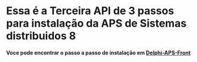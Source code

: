<h1> Essa é a Terceira API de 3 passos para instalação da APS de Sistemas distribuidos 8 </h1>
<h4> Voce pode encontrar o passo a passo de instalação em <a href="https://github.com/MauroVaz/delphi-aps-front#-instal%C3%A7ao-aps-8-sistemas-distribuidos" target="_blank">Delphi-APS-Front</a></h4>
